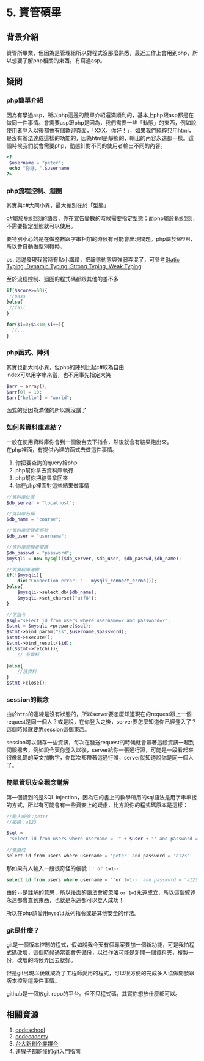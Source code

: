 # 5. 資管碩畢
## 背景介紹
資管所畢業，但因為是管理組所以對程式沒那麼熟悉，最近工作上會用到php，所以想要了解php相關的東西。有寫過asp。

## 疑問

### php簡單介紹
因為有學過asp，所以php這邊的簡單介紹還滿順利的，基本上php跟asp都是在做同一件事情。會需要asp跟php是因為，我們需要一些「動態」的東西，例如說使用者登入以後都會有個歡迎頁面，「XXX，你好！」，如果我們純粹只用html，是沒有辦法達成這樣的功能的，因為html是靜態的，輸出的內容永遠都一樣。這個時候我們就會需要php，動態針對不同的使用者輸出不同的內容。

``` php
<?
 $username = "peter";
 echo "你好，".$username
?>
```

### php流程控制、迴圈
其實與c#大同小異，最大差別在於「型態」  

c#屬於`靜態型別`的語言，你在宣告變數的時候需要指定型態；而php屬於`動態型別`，不需要指定型態就可以使用。  

要特別小心的是在做整數跟字串相加的時候有可能會出現問題。php屬於`弱型別`，所以會自動做型別轉換。

ps. 這邊發現我當時有點小講錯，把靜態動態與強弱弄混了，可參考[Static Typing, Dynamic Typing, Strong Typing, Weak Typing](http://swaywang.blogspot.tw/2013/04/static-typing-static-typetype.html)

至於流程控制、迴圈的程式碼都跟其他的差不多
``` php
if($score>=60){
 //pass
}else{
 //fail
}

for($i=0;$i<10;$i++){
  //...
}
```

### php函式、陣列
其實也都大同小異，但php的陣列比起c#較為自由  
index可以用字串來當，也不用事先指定大笑
``` php
$arr = array();
$arr[0] = 10;
$arr["hello"] = "world";
```

函式的話因為滿像的所以就沒講了

### 如何與資料庫連結？
一般在使用資料庫你會到一個後台去下指令，然後就會有結果跑出來。  
在php裡面，有提供內建的函式去做這件事情。
1. 你把要查詢的query給php
2. php幫你拿去資料庫執行
3. php幫你把結果拿回來
4. 你在php裡面對這些結果做事情

```php
//資料庫位置
$db_server = "localhost";

//資料庫名稱
$db_name = "course";

//資料庫管理者帳號
$db_user = "username";

//資料庫管理者密碼
$db_passwd = "password";
$mysqli = new mysqli($db_server, $db_user, $db_passwd,$db_name);

//對資料庫連線
if(!$mysqli){
	die("Connection error: " . mysqli_connect_errno());
}else{
	$mysqli->select_db($db_name);
	$mysqli->set_charset("utf8");
}

//下指令
$sql="select id from users where username=? and password=?";
$stmt = $mysqli->prepare($sql);
$stmt->bind_param("ss",$username,$password);
$stmt->execute();
$stmt->bind_result($id);
if($stmt->fetch()){
	// 有資料
	
}else{
	//沒資料	
}
$stmt->close();
```
### session的觀念
由於`http`的連線是沒有狀態的，所以server要怎麼知道現在的request跟上一個request是同一個人？或是說，在你登入之後，server要怎麼知道你已經登入了？這個時候就要靠session這個東西。

session可以儲存一些資訊，每次在發送request的時候就會帶著這段資訊一起到伺服器去，例如說今天你登入以後，server給你一張通行證，可能是一段看起來很像亂碼的英文加數字，你每次都帶著這通行證，server就知道說你是同一個人了。

### 簡單資訊安全觀念講解
第一個講到的是SQL injection，因為它的書上的教學所用的sql語法是用字串串接的方式，所以有可能會有一些資安上的疑慮，比方說你的程式碼原本是這樣：
```php
//輸入帳號：peter
//密碼：a123

$sql = 
 "select id from users where username = '" + $user + "' and password = '" + $pwd + "'";
 
//會變成
select id from users where username = 'peter' and password = 'a123'
```

那如果有人輸入一段很奇怪的帳號：`' or 1=1--`
```sql
select id from users where username = ''or 1=1--' and password = 'a123'
```

由於`--`是註解的意思，所以後面的語法會被忽略
`or 1=1`永遠成立，所以這個敘述永遠都會查到東西，也就是永遠都可以登入成功！

所以在php請愛用`mysqli`系列指令或是其他安全的作法。

### git是什麼？
git是一個版本控制的程式，假如說我今天有個專案要加一個新功能，可是我怕程式碼改壞，這個時候通常都會先備份，以往作法可能是新開一個資料夾，複製一份，改壞的時候弄回去就好。

但是git出現以後就成為了工程師愛用的程式，可以很方便的完成多人協做開發跟版本控制這幾件事情。  

github是一個放git repo的平台。但不只程式碼，其實你想放什麼都可以。



## 相關資源
1. [codeschool](https://www.codeschool.com/)
2. [codecademy](https://www.codecademy.com/)
3. [台大新創企業媒合](http://ntuea.ntu.edu.tw/wearesomatch/)
4. [連猴子都能懂的git入門指南](https://backlogtool.com/git-guide/tw/)


